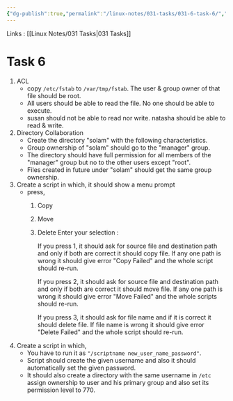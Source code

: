 ```yaml
---
{"dg-publish":true,"permalink":"/linux-notes/031-tasks/031-6-task-6/","noteIcon":"","created":"2023-10-07T13:47:51.705+05:30","updated":"2023-10-22T17:57:22.550+05:30"}
---
```


Links : [[Linux Notes/031 Tasks\|031 Tasks]]

# Task 6

1. ACL
	- copy `/etc/fstab` to `/var/tmp/fstab`. The user & group owner of that file should be root.
	- All users should be able to read the file. No one should be able to execute.
	- susan should not be able to read nor write. natasha should be able to read & write.
2. Directory Collaboration
	- Create the directory "solam" with the following characteristics.
	- Group ownership of "solam" should go to the "manager" group.
	- The directory should have full permission for all members of the "manager" group but no to the other users except "root".
	- Files created in future under "solam" should get the same group ownership.
3. Create a script in which, it should show a menu prompt
	- press,
		1. Copy
		2. Move
		3. Delete
			Enter your selection :

			If you press 1, it should ask for source file and destination path and only if both are correct it should copy file. If any one path is wrong it should give error "Copy Failed" and the whole script should re-run.
			
			If you press 2, it should ask for source file and destination path and only if both are correct it should move file. If any one path is wrong it should give error "Move Failed" and the whole scripts should re-run.
			
			If you press 3, it should ask for file name and if it is correct it should delete file. If file name is wrong it should give error "Delete Failed" and the whole script should re-run.
4. Create a script in which,
	- You have to run it as `"/scriptname new_user_name_password"`.
	- Script should create the given username and also it should automatically set the given password.
	- It should also create a directory with the same username in `/etc` assign ownership to user and his primary group and also set its permission level to 770.